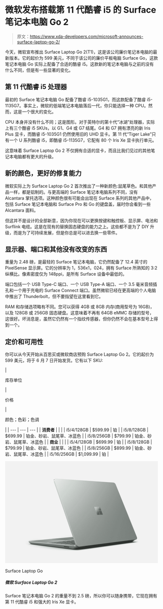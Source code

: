 # 微软发布搭载第 11 代酷睿 i5 的 Surface 笔记本电脑 Go 2

> 原文：<https://www.xda-developers.com/microsoft-announces-surface-laptop-go-2/>

今天，微软宣布推出 Surface Laptop Go 2(T1)，这是该公司廉价笔记本电脑的最新版本。它的起价为 599 美元，不同于该公司的廉价平板电脑 Surface Go，这款笔记本电脑 Go 实际上配备了合适的酷睿 i5。这款新的笔记本电脑与之前的没有什么不同，但是有一些显著的变化。

## 第 11 代酷睿 i5 处理器

最初的 Surface 笔记本电脑 Go 配备了酷睿 i5-1035G1，而这款配备了酷睿 i5-1135G7。事实上，微软的低端笔记本电脑落后一代，你只能选择一种 CPU。然而，这是一个很大的变化。

CPU 本身并没有什么不同；这是图形。对于英特尔的第十代“冰湖”处理器，实际上有三个酷睿 i5 SKUs，以 G1、G4 或 G7 结尾。G4 和 G7 拥有漂亮的新 Iris Plus 显卡，而酷睿 i5-1035G1 仍然使用旧的 UHD 显卡。第 11 代“Tiger Lake”只有一个 U 系列酷睿 i5，即酷睿 i5-1135G7，它配有 80 个 Iris Xe 显卡执行单元。

这意味着 Surface Laptop Go 2 不仅拥有合适的显卡，而且比我们见过的其他笔记本电脑都有更大的升级。

## 新的颜色，更好的修复能力

微软实际上为 Surface Laptop Go 2 首次推出了一种新颜色:鼠尾草色。和其他产品一样，都是铝制的。与更高端的 Surface 笔记本电脑系列不同，没有 Alcantara 掌托选项。这种颜色很有可能会出现在 Surface 系列的其他产品中，包括 Surface 笔记本电脑和 Surface Pro 和 Go 的键盘盖，届时你会看到一些 Alcantara 面料。

但这并不是设计的全部新意，因为你现在可以更换按键和触控板、显示屏、电池和 Surflink 电缆。这是在现有的替换固态硬盘的能力之上。这些都不是为了 DIY 升级，而是为了可持续发展，但是你总是可以进去换一些零件。

## 显示器、端口和其他没有改变的东西

重量为 2.48 磅，是最轻的 Surface 笔记本电脑，它仍然配备了 12.4 英寸的 PixelSense 显示屏。它的分辨率为 1，536x1，024，拥有 Surface 所熟知的 3:2 纵横比。像素密度仅为 148ppi，是所有 Surface 设备中最低的。

端口包括一个 USB Type-C 端口、一个 USB Type-A 端口、一个 3.5 毫米音频插孔和一个用于充电的 Surface Connect 端口。虽然微软已经在更高端的个人电脑中推出了 Thunderbolt，但不要指望在这里看到它。

RAM 和存储选项略有不同。您可以获得 4GB 或 8GB 内存(商用型号为 16GB)，以及 128GB 或 256GB 固态硬盘。这意味着不再有 64GB eMMC 存储的型号，这很好。坏消息是，虽然它仍然有一个指纹传感器，但你仍然不会在基本型号上得到一个。

## 定价和可用性

你可以从今天开始从百思买或微软商店预购 Surface Laptop Go 2。它的起价为 599 美元，将于 6 月 7 日开始发货。它有以下 SKU:

| 

库存单位

 | 

价格

 | 

颜色；色彩；色调

 |
| --- | --- | --- |
| **消费者** |  |  |
| i5/4/128GB | $599.99 | 铂 |
| i5/8/128GB | $699.99 | 铂金、砂岩、鼠尾草、冰蓝色 |
| i5/8/256GB | $799.99 | 铂金、砂岩、鼠尾草、冰蓝色 |
| **商业** |  |  |
| i5/4/128GB | $699.99 | 铂 |
| i5/8/128GB | $799.99 | 铂金、砂岩、鼠尾草、冰蓝色 |
| i5/8/256GB | $899.99 | 铂金、砂岩、鼠尾草、冰蓝色 |
| i5/16/256GB | $1,099.99 | 铂 |

 <picture>![The Surface Laptop Go features the iconic Surface design and solid performance for a low price.](img/476d08fc920a37aa1545e0a721087adc.png)</picture> 

Surface Laptop Go

##### 微软 Surface Laptop Go 2

Surface 笔记本电脑 Go 2 的重量不到 2.5 磅，所以你可以随身携带，它现在拥有第 11 代酷睿 i5 和强大的 Iris Xe 显卡。